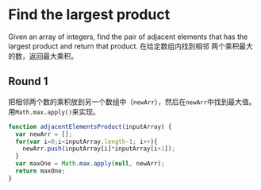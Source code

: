 # Find the largest product
Given an array of integers, find the pair of adjacent elements that has the largest product and return that product. 在给定数组内找到相邻
两个乘积最大的数，返回最大乘积。

## Round 1
把相邻两个数的乘积放到另一个数组中（`newArr`），然后在`newArr`中找到最大值。用`Math.max.apply()`来实现。

```javascript
function adjacentElementsProduct(inputArray) {
  var newArr = [];
  for(var i=0;i<inputArray.length-1; i++){
    newArr.push(inputArray[i]*inputArray[i+1]);
  }
  var maxOne = Math.max.apply(null, newArr);
  return maxOne;
}
```
